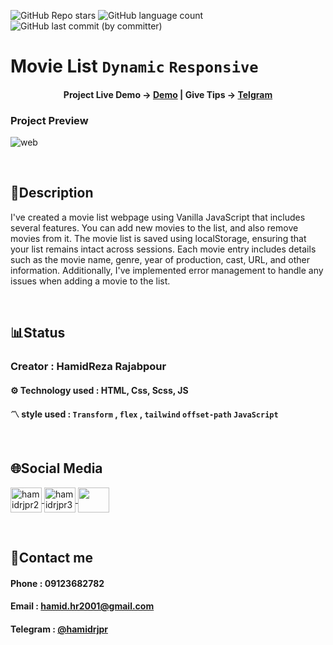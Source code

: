 ![GitHub Repo stars](https://img.shields.io/github/stars/hamidrjpr2/movielist?style=flat&logo=star) ![GitHub language count](https://img.shields.io/github/languages/count/hamidrjpr2/movielist?color=%23c1121f) ![GitHub last commit (by committer)](https://img.shields.io/github/last-commit/hamidrjpr2/movielist)

# Movie List `Dynamic` `Responsive`

<h4 align="center">
  <span>Project Live Demo -> </span>
  <a href="https://hamidrjpr2.github.io/movielist/" target="_blank">Demo</a>
  |
  <span>Give Tips -> </span>
  <a href="https://telegram.me/hamidrjpr" target="_blank">Telgram</a>
</h4>

### Project Preview
![web](https://github.com/hamidrjpr2/movielist/assets/155876163/b3a536b0-6525-4acb-86a8-f0c7917b8ab9)

<br>

## 📃Description
 I've created a movie list webpage using Vanilla JavaScript that includes several features. You can add new movies to the list, and also remove movies from it. The movie list is saved using localStorage, ensuring that your list remains intact across sessions. Each movie entry includes details such as the movie name, genre, year of production, cast, URL, and other information. Additionally, I've implemented error management to handle any issues when adding a movie to the list.
  
<br>

## 📊Status
### Creator : HamidReza Rajabpour
#### ⚙️ Technology used : HTML, Css, Scss, JS
#### 〽️ style used : `Transform` , `flex` , `tailwind` `offset-path` `JavaScript`
<br>

## 🌐Social Media
<p align="left"> 
  <a href="https://linkedin.com/in/hamidrjpr2" target="blank">
    <img align="center" src="https://raw.githubusercontent.com/rahuldkjain/github-profile-readme-generator/master/src/images/icons/Social/linked-in-alt.svg" alt="hamidrjpr2" height="40" width="50" />
  </a>
  <a href="https://instagram.com/hamidrjpr3" target="blank">
  <img align="center" src="https://raw.githubusercontent.com/rahuldkjain/github-profile-readme-generator/master/src/images/icons/Social/instagram.svg" alt="hamidrjpr3" height="40" width="50" />
  </a>
  <a href="https://github.com/hamidrjpr2">
    <img align="center" src="https://cdn.jsdelivr.net/gh/devicons/devicon/icons/github/github-original.svg" width="50" height="40">
  </a>
</p>
<br>

## 🔰Contact me
#### Phone : 09123682782
#### Email : hamid.hr2001@gmail.com
#### Telegram : [@hamidrjpr](https://telegram.me/hamidrjpr)
